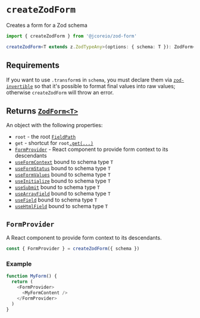 # `createZodForm`

Creates a form for a Zod schema

```ts
import { createZodForm } from '@jcoreio/zod-form'
```

```ts
createZodForm<T extends z.ZodTypeAny>(options: { schema: T }): ZodForm<T>
```

## Requirements

If you want to use `.transform`s in `schema`, you must declare them via
[`zod-invertible`](https://github.com/jcoreio/zod-invertible) so that it's possible
to format final values into raw values; otherwise `createZodForm` will throw an error.

## Returns [`ZodForm<T>`](types#zodform)

An object with the following properties:

- `root` - the root [`FieldPath`](FieldPath.md)
- `get` - shortcut for `root`[`.get(...)`](FieldPath.md#getpath-fieldpath)
- [`FormProvider`](#formprovider) - React component to provide form context to its descendants
- [`useFormContext`](useFormContext.md) bound to schema type `T`
- [`useFormStatus`](useFormStatus.md) bound to schema type `T`
- [`useFormValues`](useFormValues.md) bound to schema type `T`
- [`useInitialize`](useInitialize.md) bound to schema type `T`
- [`useSubmit`](useSubmit.md) bound to schema type `T`
- [`useArrayField`](useArrayField.md) bound to schema type `T`
- [`useField`](useField.md) bound to schema type `T`
- [`useHtmlField`](useHtmlField.md) bound to schema type `T`

## `FormProvider`

A React component to provide form context to its descendants.

```ts
const { FormProvider } = createZodForm({ schema })
```

### Example

```ts
function MyForm() {
  return (
    <FormProvider>
      <MyFormContent />
    </FormProvider>
  )
}
```
